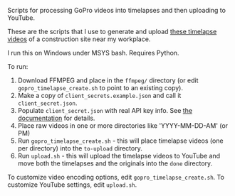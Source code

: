 
Scripts for processing GoPro videos into timelapses and then uploading to YouTube.

These are the scripts that I use to generate and upload [these timelapse videos](https://www.youtube.com/playlist?list=PL1cNOU1HfaMI8ha3e3iUsocQuoXH70CvF)
of a construction site near my workplace.

I run this on Windows under MSYS bash. Requires Python.

To run:

1. Download FFMPEG and place in the `ffmpeg/` directory (or edit `gopro_timelapse_create.sh` to point to an existing copy).
2. Make a copy of `client_secrets.example.json` and call it `client_secret.json`.
3. Populate `client_secret.json` with real API key info. See [the documentation](https://developers.google.com/youtube/v3/getting-started) for details.
4. Place raw videos in one or more directories like 'YYYY-MM-DD-AM' (or PM)
5. Run `gopro_timelapse_create.sh` - this will place timelapse videos (one per directory) into the `to-upload` directory.
6. Run `upload.sh` - this will upload the timelapse videos to YouTube and move both the timelapses and the originals into the `done` directory.

To customize video encoding options, edit `gopro_timelapse_create.sh`. To customize YouTube settings, edit `upload.sh`.
